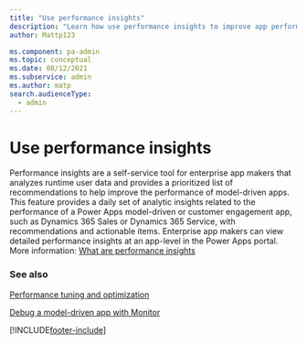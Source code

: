 ```yaml
---
title: "Use performance insights"
description: "Learn how use performance insights to improve app performance"
author: Mattp123

ms.component: pa-admin
ms.topic: conceptual
ms.date: 08/12/2021
ms.subservice: admin
ms.author: matp
search.audienceType: 
  - admin
---
```

# Use performance insights

Performance insights are a self-service tool for enterprise app makers that analyzes runtime user data and provides a prioritized list of recommendations to help improve the performance of model-driven apps. This feature provides a daily set of analytic insights related to the performance of a Power Apps model-driven or customer engagement app, such as Dynamics 365 Sales or Dynamics 365 Service, with recommendations and actionable items. Enterprise app makers can view detailed performance insights at an app-level in the Power Apps portal. More information: [What are performance insights](/powerapps/maker/common/performance-insights-overview)
 
### See also  
 [Performance tuning and optimization](../admin/performance-tuning-and-optimization.md)

[Debug a model-driven app with Monitor](/powerapps/maker/monitor-modelapps)

[!INCLUDE[footer-include](../includes/footer-banner.md)]
